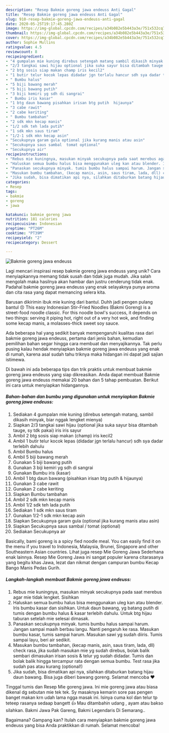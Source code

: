 ```yaml
---
description: "Resep Bakmie goreng jawa endeuss Anti Gagal"
title: "Resep Bakmie goreng jawa endeuss Anti Gagal"
slug: 910-resep-bakmie-goreng-jawa-endeuss-anti-gagal
date: 2020-05-25T19:17:45.280Z
image: https://img-global.cpcdn.com/recipes/a34b082e5b443a3e/751x532cq70/bakmie-goreng-jawa-endeuss-foto-resep-utama.jpg
thumbnail: https://img-global.cpcdn.com/recipes/a34b082e5b443a3e/751x532cq70/bakmie-goreng-jawa-endeuss-foto-resep-utama.jpg
cover: https://img-global.cpcdn.com/recipes/a34b082e5b443a3e/751x532cq70/bakmie-goreng-jawa-endeuss-foto-resep-utama.jpg
author: Sophie Mullins
ratingvalue: 4.5
reviewcount: 8
recipeingredient:
- "4 gumpalan mie kuning direbus setengah matang sambil dikasih minyak biar nggak lengket mienya"
- "2/3 tangkai sawi hijau optional jika suka sayur bisa ditambah tauge sy tdk pakai iris iris sayur"
- "2 btg sosis siap makan champ iris kecil2"
- "1 butir telur kocok lepas didadar jgn terlalu hancur sdh sya dadar terlebih dahulu"
- " Bumbu halus"
- "5 biji bawang merah"
- "5 biji bawang putih"
- "3 biji kemiri yg sdh di sangrai"
- " Bumbu iris kasar"
- "1 btg daun bawang pisahkan irisan btg putih  hijaunya"
- "3 cabe rawit"
- "2 cabe keriting"
- " Bumbu tambahan"
- "2 sdk mkn kecap manis"
- "1/2 sdk teh lada putih"
- "1 sdk mkn saus tiram"
- "1/2-1 sdk mkn kecap asin"
- "Secukupnya garam gula optional jika kurang manis atau asin"
- "Secukupnya saus sambal  tomat optional"
- "Secukupnya air"
recipeinstructions:
- "Rebus mie kuningnya, masukan minyak secukupnya pada saat merebus agar mie tidak lengket. Sisihkan"
- "Haluskan semua bumbu halus bisa menggunakan uleg kan atau blender. Iris bumbu kasar dan sisihkan. Untuk daun bawang, yg batang putih di tumis dengan bumbu halus &amp; kasar terlebih dahulu. Untuk btg hijau taburan setelah mie selesai dimasak."
- "Panaskan secukupnya minyak. tumis bumbu halus sampai harum. Jangan sampai maaih berbau langu. Nanti pengaruh ke rasa. Masukan bumbu kasar, tumis sampai harum. Masukan sawi yg sudah diiris. Tumis sampai layu, beri air sedikit."
- "Masukan bumbu tambahan, (kecap manis, asin, saus tiram, lada, dll) check rasa, jika sudah masukan mie yg sudah direbus, bolak balik sembari dimasukan irisan sosis &amp; telur yg sudah didadar. Tumis dan bolak balik hingga tercampur rata dengan semua bumbu. Test rasa jika sudah pas atau kurang (optional!)"
- "Jika sudah, bisa dimatikan api nya, silahkan ditaburkan batang hijau daun bawang. Bisa juga diberi bawang goreng. Selamat mencoba ❤️"
categories:
- Resep
tags:
- bakmie
- goreng
- jawa

katakunci: bakmie goreng jawa 
nutrition: 181 calories
recipecuisine: Indonesian
preptime: "PT26M"
cooktime: "PT39M"
recipeyield: "2"
recipecategory: Dessert

---
```



![Bakmie goreng jawa endeuss](https://img-global.cpcdn.com/recipes/a34b082e5b443a3e/751x532cq70/bakmie-goreng-jawa-endeuss-foto-resep-utama.jpg)

Lagi mencari inspirasi resep bakmie goreng jawa endeuss yang unik? Cara menyiapkannya memang tidak susah dan tidak juga mudah. Jika salah mengolah maka hasilnya akan hambar dan justru cenderung tidak enak. Padahal bakmie goreng jawa endeuss yang enak selayaknya punya aroma dan cita rasa yang dapat memancing selera kita.

Barusan dikirimin ibuk mie kuning dari bantul. Duhh jadi pengen pulang bantul 😣 This easy Indonesian Stir-Fried Noodles (Bakmi Goreng) is a street-food noodle classic. For this noodle bowl&#39;s success, it depends on two things: serving it piping hot, right out of a very hot wok, and finding some kecap manis, a molasses-thick sweet soy sauce.

Ada beberapa hal yang sedikit banyak mempengaruhi kualitas rasa dari bakmie goreng jawa endeuss, pertama dari jenis bahan, kemudian pemilihan bahan segar hingga cara membuat dan menyajikannya. Tak perlu pusing kalau hendak menyiapkan bakmie goreng jawa endeuss yang enak di rumah, karena asal sudah tahu triknya maka hidangan ini dapat jadi sajian istimewa.


Di bawah ini ada beberapa tips dan trik praktis untuk membuat bakmie goreng jawa endeuss yang siap dikreasikan. Anda dapat membuat Bakmie goreng jawa endeuss memakai 20 bahan dan 5 tahap pembuatan. Berikut ini cara untuk menyiapkan hidangannya.

<!--inarticleads1-->

##### Bahan-bahan dan bumbu yang digunakan untuk menyiapkan Bakmie goreng jawa endeuss:

1. Sediakan 4 gumpalan mie kuning (direbus setengah matang, sambil dikasih minyak, biar nggak lengket mienya)
1. Siapkan 2/3 tangkai sawi hijau (optional jika suka sayur bisa ditambah tauge, sy tdk pakai) iris iris sayur
1. Ambil 2 btg sosis siap makan (champ) iris kecil2
1. Ambil 1 butir telur kocok lepas (didadar jgn terlalu hancur) sdh sya dadar terlebih dahulu
1. Ambil  Bumbu halus
1. Ambil 5 biji bawang merah
1. Gunakan 5 biji bawang putih
1. Gunakan 3 biji kemiri yg sdh di sangrai
1. Gunakan  Bumbu iris (kasar)
1. Ambil 1 btg daun bawang (pisahkan irisan btg putih &amp; hijaunya)
1. Gunakan 3 cabe rawit
1. Gunakan 2 cabe keriting
1. Siapkan  Bumbu tambahan
1. Ambil 2 sdk mkn kecap manis
1. Ambil 1/2 sdk teh lada putih
1. Sediakan 1 sdk mkn saus tiram
1. Gunakan 1/2-1 sdk mkn kecap asin
1. Siapkan Secukupnya garam gula (optional jika kurang manis atau asin)
1. Siapkan Secukupnya saus sambal / tomat (optional)
1. Sediakan Secukupnya air


Basically, bami goreng is a spicy fied noodle meal. You can easily find it on the menu if you travel to Indonesia, Malaysia, Brunei, Singapore and other Southeastern Asian countries. Lihat juga resep Mie Goreng Jawa Sederhana enak lainnya. Resep Mie Goreng Jawa ini sangat populer karena citarasanya yang begitu khas Jawa, lezat dan nikmat dengan campuran bumbu Kecap Bango Manis Pedas Gurih. 

<!--inarticleads2-->

##### Langkah-langkah membuat Bakmie goreng jawa endeuss:

1. Rebus mie kuningnya, masukan minyak secukupnya pada saat merebus agar mie tidak lengket. Sisihkan
1. Haluskan semua bumbu halus bisa menggunakan uleg kan atau blender. Iris bumbu kasar dan sisihkan. Untuk daun bawang, yg batang putih di tumis dengan bumbu halus &amp; kasar terlebih dahulu. Untuk btg hijau taburan setelah mie selesai dimasak.
1. Panaskan secukupnya minyak. tumis bumbu halus sampai harum. Jangan sampai maaih berbau langu. Nanti pengaruh ke rasa. Masukan bumbu kasar, tumis sampai harum. Masukan sawi yg sudah diiris. Tumis sampai layu, beri air sedikit.
1. Masukan bumbu tambahan, (kecap manis, asin, saus tiram, lada, dll) check rasa, jika sudah masukan mie yg sudah direbus, bolak balik sembari dimasukan irisan sosis &amp; telur yg sudah didadar. Tumis dan bolak balik hingga tercampur rata dengan semua bumbu. Test rasa jika sudah pas atau kurang (optional!)
1. Jika sudah, bisa dimatikan api nya, silahkan ditaburkan batang hijau daun bawang. Bisa juga diberi bawang goreng. Selamat mencoba ❤️


Tinggal tumis dan Resep Mie goreng jawa. Ini mie goreng jawa atau biasa dikenal dg sebutan mie tek tek. Sy masaknya kemarin sore pas pengen banget makan krn udah lama ngga masak ini. Isinya cuma kol dan telur tp teteep rasanya sedaap bangett 👍 Mau ditambahin udang , ayam atau bakso silahkan. Bakmi Jawa Pak Gareng, Bakmi Legendaris Di Semarang.. 

Bagaimana? Gampang kan? Itulah cara menyiapkan bakmie goreng jawa endeuss yang bisa Anda praktikkan di rumah. Selamat mencoba!
